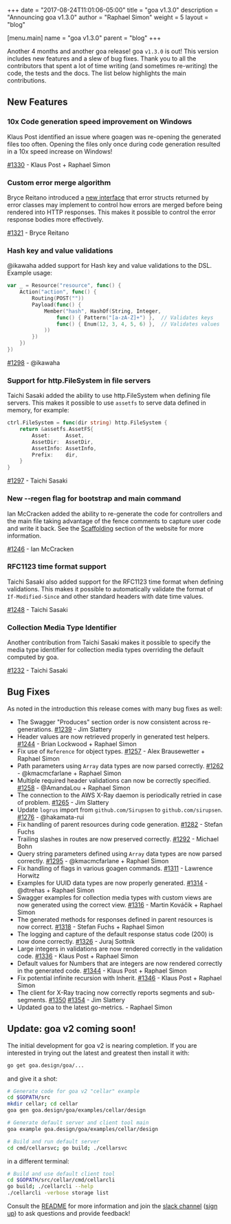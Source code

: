 +++ date = "2017-08-24T11:01:06-05:00" title = "goa v1.3.0" description = "Announcing goa v1.3.0" author = "Raphael Simon" weight = 5 layout = "blog"

[menu.main] name = "goa v1.3.0" parent = "blog" +++

Another 4 months and another goa release! goa `v1.3.0` is out! This version includes new features and a slew of bug fixes. Thank you to all the contributors that spent a lot of time writing (and sometimes re-writing) the code, the tests and the docs. The list below highlights the main contributions.

## New Features

### 10x Code generation speed improvement on Windows

Klaus Post identified an issue where goagen was re-opening the generated files too often. Opening the files only once during code generation resulted in a 10x speed increase on Windows!

[#1330](https://github.com/goadesign/goa/pull/1330) - Klaus Post + Raphael Simon

### Custom error merge algorithm

Bryce Reitano introduced a [new interface](https://github.com/goadesign/goa/blob/v1/error.go#L98-L106) that error structs returned by error classes may implement to control how errors are merged before being rendered into HTTP responses. This makes it possible to control the error response bodies more effectively.

[#1321](https://github.com/goadesign/goa/pull/1321) - Bryce Reitano

### Hash key and value validations

@ikawaha added support for Hash key and value validations to the DSL. Example usage:

```go
var _ = Resource("resource", func() {
    Action("action", func() {
        Routing(POST(""))
        Payload(func() {
            Member("hash", HashOf(String, Integer,
                func() { Pattern("[a-zA-Z]+") },  // Validates keys
                func() { Enum(12, 3, 4, 5, 6) },  // Validates values
            ))
        })
    })
})
```

[#1298](https://github.com/goadesign/goa/pull/1298) - @ikawaha

### Support for http.FileSystem in file servers

Taichi Sasaki added the ability to use http.FileSystem when defining file servers. This makes it possible to use `assetfs` to serve data defined in memory, for example:

```go
ctrl.FileSystem = func(dir string) http.FileSystem {
    return &assetfs.AssetFS{
        Asset:     Asset,
        AssetDir:  AssetDir,
        AssetInfo: AssetInfo,
        Prefix:    dir,
    }
}
```

[#1297](https://github.com/goadesign/goa/pull/1297) - Taichi Sasaki

### New --regen flag for bootstrap and main command

Ian McCracken added the ability to re-generate the code for controllers and the main file taking advantage of the fence comments to capture user code and write it back. See the [Scaffolding](https://goa.design/implement/goagen/) section of the website for more information.

[#1246](https://github.com/goadesign/goa/pull/1246) - Ian McCracken

### RFC1123 time format support

Taichi Sasaki also added support for the RFC1123 time format when defining validations. This makes it possible to automatically validate the format of `If-Modified-Since` and other standard headers with date time values.

[#1248](https://github.com/goadesign/goa/pull/1248) - Taichi Sasaki

### Collection Media Type Identifier

Another contribution from Taichi Sasaki makes it possible to specify the media type identifier for collection media types overriding the default computed by goa.

[#1232](https://github.com/goadesign/goa/pull/1232) - Taichi Sasaki

## Bug Fixes

As noted in the introduction this release comes with many bug fixes as well:

* The Swagger "Produces" section order is now consistent across re-generations. [#1239](https://github.com/goadesign/goa/pull/1239) - Jim Slattery
* Header values are now retrieved properly in generated test helpers. [#1244](https://github.com/goadesign/goa/pull/1244) - Brian Lockwood + Raphael Simon
* Fix use of `Reference` for object types. [#1257](https://github.com/goadesign/goa/pull/1257) - Alex Brausewetter + Raphael Simon
* Path parameters using `Array` data types are now parsed correctly. [#1262](https://github.com/goadesign/goa/pull/1262) - @kmacmcfarlane + Raphael Simon
* Multiple required header validations can now be correctly specified. [#1258](https://github.com/goadesign/goa/pull/1258) - @AmandaLou + Raphael Simon
* The connection to the AWS X-Ray daemon is periodically retried in case of problem. [#1265](https://github.com/goadesign/goa/pull/1265) - Jim Slattery
* Update `logrus` import from `github.com/Sirupsen` to `github.com/sirupsen`. [#1276](https://github.com/goadesign/goa/pull/1276) - @hakamata-rui
* Fix handling of parent resources during code generation. [#1282](https://github.com/goadesign/goa/pull/1282) - Stefan Fuchs
* Trailing slashes in routes are now preserved correctly. [#1292](https://github.com/goadesign/goa/pull/1292) - Michael Bohn
* Query string parameters defined using `Array` data types are now parsed correctly. [#1295](https://github.com/goadesign/goa/pull/1295) - @kmacmcfarlane + Raphael Simon
* Fix handling of flags in various goagen commands. [#1311](https://github.com/goadesign/goa/pull/1311) - Lawrence Horwitz
* Examples for UUID data types are now properly generated. [#1314](https://github.com/goadesign/goa/pull/1314) - @dtrehas + Raphael Simon
* Swagger examples for collection media types with custom views are now generated using the correct view. [#1316](https://github.com/goadesign/goa/pull/1316) - Martin Kováčik + Raphael Simon
* The generated methods for responses defined in parent resources is now correct. [#1318](https://github.com/goadesign/goa/pull/1318) - Stefan Fuchs + Raphael Simon
* The logging and capture of the default response status code (200) is now done correctly. [#1326](https://github.com/goadesign/goa/pull/1326) - Juraj Sottnik
* Large integers in validations are now rendered correctly in the validation code. [#1336](https://github.com/goadesign/goa/pull/1336) - Klaus Post + Raphael Simon
* Default values for Numbers that are integers are now rendered correctly in the generated code. [#1344](https://github.com/goadesign/goa/pull/1344) - Klaus Post + Raphael Simon
* Fix potential infinite recursion with Inherit. [#1346](https://github.com/goadesign/goa/pull/1346) - Klaus Post + Raphael Simon
* The client for X-Ray tracing now correctly reports segments and sub-segments. [#1350](https://github.com/goadesign/goa/pull/1350) [#1354](https://github.com/goadesign/goa/pull/1354) - Jim Slattery
* Updated goa to the latest go-metrics. - Raphael Simon

## Update: goa v2 coming soon!

The initial development for goa v2 is nearing completion. If you are interested in trying out the latest and greatest then install it with:

```bash
go get goa.design/goa/...
```

and give it a shot:

```bash
# Generate code for goa v2 "cellar" example
cd $GOPATH/src
mkdir cellar; cd cellar
goa gen goa.design/goa/examples/cellar/design

# Generate default server and client tool main
goa example goa.design/goa/examples/cellar/design

# Build and run default server
cd cmd/cellarsvc; go build; ./cellarsvc
```

in a different terminal:

```bash
# Build and use default client tool
cd $GOPATH/src/cellar/cmd/cellarcli
go build; ./cellarcli --help
./cellarcli -verbose storage list
```

Consult the [README](https://github.com/goadesign/goa/tree/v2) for more information and join the [slack channel](https://gophers.slack.com/messages/goa/) ([sign up](https://gophersinvite.herokuapp.com/)) to ask questions and provide feedback!
